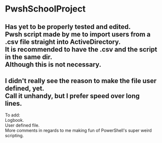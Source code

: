 # PwshSchoolProject

Has yet to be properly tested and edited.  
Pwsh script made by me to import users from a .csv file straight into ActiveDirectory.  
It is recommended to have the .csv and the script in the same dir.  
Although this is not necessary.  
-  
I didn't really see the reason to make the file user defined, yet.  
Call it unhandy, but I prefer speed over long lines.  
-  
To add:  
Logbook.  
User defined file.  
More comments in regards to me making fun of PowerShell's super weird scripting.  
